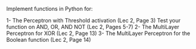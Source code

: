 Implement functions in Python for:

1- The Perceptron with Threshold activation (Lec 2, Page 3)
 Test your function on AND, OR, AND NOT (Lec 2, Pages 5-7)
2- The MultiLayer Perceptron for XOR (Lec 2, Page 13)
3- The MultiLayer Perceptron for the Boolean function (Lec 2, Page 14)
